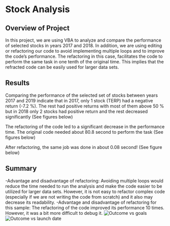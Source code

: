 # Stock Analysis
## Overview of Project 
In this project, we are using VBA to analyze and compare the performance of selected stocks in years 2017 and 2018. In addition, we are using editing or refactoring our code to avoid implementing multiple loops and to improve the code’s performance. The refactoring in this case, facilitates the code to perform the same task in one tenth of the original time. This implies that the refracted code can be easily used for larger data sets.
## Results
Comparing the performance of the selected set of stocks between years 2017 and 2019 indicate that in 2017, only 1 stock (TERP) had a negative return (-7.2 %). The rest had positive returns with most of them above 50 % but in 2018 only 2 stocks had positive return and the rest decreased significantly
(See figures below)



The refactoring of the code led to a significant decrease in the performance time. The original code needed about 80.8 second to perform the task (See figures below)

After refactoring, the same job was done in about 0.08 second! (See figure below)
## Summary
-Advantage and disadvantage of refactoring: Avoiding multiple loops would reduce the time needed to run the analysis and make the code easier to be utilized for larger data sets. However, it is not easy to refactor complex code (especially if we are not writing the code from scratch) and it also may decrease its readability. 
-Advantage and disadvantage of refactoring for this sample: The refactoring of the code improved its performance 10 times. However, it was a bit more difficult to debug it.
![Outcome vs goals](/resources/Outcomes_vs_Goals.png?raw=true "Outcome vs goals")
![Outcome vs launch date](/resources/Theater_Outcomes_vs_Launch.png?raw=true "Outcome vs launch date")
